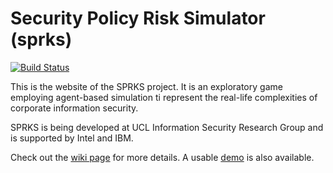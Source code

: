 Security Policy Risk Simulator (sprks)
======================================

[![Build Status](https://travis-ci.org/mapto/sprks.png)](https://travis-ci.org/mapto/sprks)


This is the website of the SPRKS project. It is an exploratory game employing agent-based simulation ti represent the real-life complexities of corporate information security.

SPRKS is being developed at UCL Information Security Research Group and is supported by Intel and IBM.

Check out the [wiki page](https://github.com/mapto/sprks/wiki) for more details. A usable [demo](http://orpheus.cs.ucl.ac.uk/sprks) is also available.
